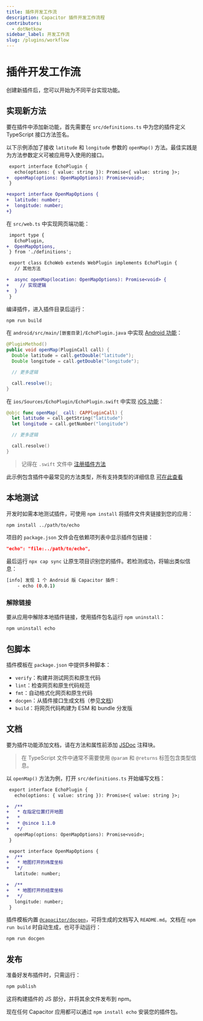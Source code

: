 ```yaml
---
title: 插件开发工作流
description: Capacitor 插件开发工作流程
contributors:
  - dotNetkow
sidebar_label: 开发工作流
slug: /plugins/workflow
---
```


# 插件开发工作流

创建新插件后，您可以开始为不同平台实现功能。

## 实现新方法

要在插件中添加新功能，首先需要在 `src/definitions.ts` 中为您的插件定义 TypeScript 接口方法签名。

以下示例添加了接收 `latitude` 和 `longitude` 参数的 `openMap()` 方法。最佳实践是为方法参数定义可被应用导入使用的接口。

```diff
 export interface EchoPlugin {
   echo(options: { value: string }): Promise<{ value: string }>;
+  openMap(options: OpenMapOptions): Promise<void>;
 }

+export interface OpenMapOptions {
+  latitude: number;
+  longitude: number;
+}
```

在 `src/web.ts` 中实现网页端功能：

```diff
 import type {
   EchoPlugin,
+  OpenMapOptions,
 } from './definitions';

 export class EchoWeb extends WebPlugin implements EchoPlugin {
   // 其他方法

+  async openMap(location: OpenMapOptions): Promise<void> {
+    // 实现逻辑
+  }
 }
```

编译插件，进入插件目录后运行：

```bash
npm run build
```

在 `android/src/main/[嵌套目录]/EchoPlugin.java` 中实现 [Android 功能](./android)：

```java
@PluginMethod()
public void openMap(PluginCall call) {
  Double latitude = call.getDouble("latitude");
  Double longitude = call.getDouble("longitude");

  // 更多逻辑

  call.resolve();
}
```

在 `ios/Sources/EchoPlugin/EchoPlugin.swift` 中实现 [iOS 功能](./ios)：

```swift
@objc func openMap(_ call: CAPPluginCall) {
  let latitude = call.getString("latitude")
  let longitude = call.getNumber("longitude")

  // 更多逻辑

  call.resolve()
}
```

> 记得在 `.swift` 文件中 [注册插件方法](/plugins/creating-plugins/ios-guide.md#export-to-capacitor)

此示例包含插件中最常见的方法类型，所有支持类型的详细信息 [可在此查看](/plugins/creating-plugins/method-types.md)

## 本地测试

开发时如需本地测试插件，可使用 `npm install` 将插件文件夹链接到您的应用：

```bash
npm install ../path/to/echo
```

项目的 `package.json` 文件会在依赖项列表中显示插件包链接：

```json
"echo": "file:../path/to/echo",
```

最后运行 `npx cap sync` 让原生项目识别您的插件。若检测成功，将输出类似信息：

```bash
[info] 发现 1 个 Android 版 Capacitor 插件：
    - echo (0.0.1)
```

### 解除链接

要从应用中解除本地插件链接，使用插件包名运行 `npm uninstall`：

```bash
npm uninstall echo
```

## 包脚本

插件模板在 `package.json` 中提供多种脚本：

- `verify`：构建并测试网页和原生代码
- `lint`：检查网页和原生代码规范
- `fmt`：自动格式化网页和原生代码
- `docgen`：从插件接口生成文档（参见[文档](#文档)）
- `build`：将网页代码构建为 ESM 和 bundle 分发版

## 文档

要为插件功能添加文档，请在方法和属性前添加 [JSDoc](https://jsdoc.app) 注释块。

> 在 TypeScript 文件中通常不需要使用 `@param` 和 `@returns` 标签包含类型信息。

以 `openMap()` 方法为例，打开 `src/definitions.ts` 开始编写文档：

```diff
 export interface EchoPlugin {
   echo(options: { value: string }): Promise<{ value: string }>;

+  /**
+   * 在指定位置打开地图
+   *
+   * @since 1.1.0
+   */
   openMap(options: OpenMapOptions): Promise<void>;
 }

 export interface OpenMapOptions {
+  /**
+   * 地图打开的纬度坐标
+   */
   latitude: number;

+  /**
+   * 地图打开的经度坐标
+   */
   longitude: number;
 }
```

插件模板内置 [`@capacitor/docgen`](https://github.com/ionic-team/capacitor-docgen)，可将生成的文档写入 `README.md`。文档在 `npm run build` 时自动生成，也可手动运行：

```bash
npm run docgen
```

## 发布

准备好发布插件时，只需运行：

```bash
npm publish
```

这将构建插件的 JS 部分，并将其余文件发布到 npm。

现在任何 Capacitor 应用都可以通过 `npm install echo` 安装您的插件包。